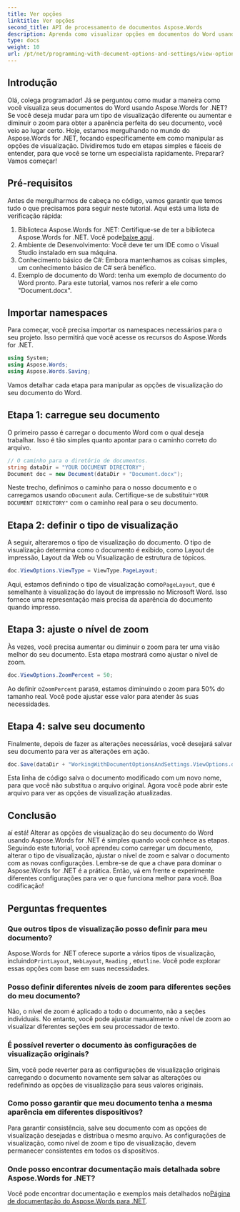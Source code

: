 ```yaml
---
title: Ver opções
linktitle: Ver opções
second_title: API de processamento de documentos Aspose.Words
description: Aprenda como visualizar opções em documentos do Word usando Aspose.Words for .NET. Este guia aborda a configuração de tipos de visualização, o ajuste dos níveis de zoom e o salvamento do documento.
type: docs
weight: 10
url: /pt/net/programming-with-document-options-and-settings/view-options/
---
```

## Introdução

Olá, colega programador! Já se perguntou como mudar a maneira como você visualiza seus documentos do Word usando Aspose.Words for .NET? Se você deseja mudar para um tipo de visualização diferente ou aumentar e diminuir o zoom para obter a aparência perfeita do seu documento, você veio ao lugar certo. Hoje, estamos mergulhando no mundo do Aspose.Words for .NET, focando especificamente em como manipular as opções de visualização. Dividiremos tudo em etapas simples e fáceis de entender, para que você se torne um especialista rapidamente. Preparar? Vamos começar!

## Pré-requisitos

Antes de mergulharmos de cabeça no código, vamos garantir que temos tudo o que precisamos para seguir neste tutorial. Aqui está uma lista de verificação rápida:

1.  Biblioteca Aspose.Words for .NET: Certifique-se de ter a biblioteca Aspose.Words for .NET. Você pode[baixe aqui](https://releases.aspose.com/words/net/).
2. Ambiente de Desenvolvimento: Você deve ter um IDE como o Visual Studio instalado em sua máquina.
3. Conhecimento básico de C#: Embora mantenhamos as coisas simples, um conhecimento básico de C# será benéfico.
4. Exemplo de documento do Word: tenha um exemplo de documento do Word pronto. Para este tutorial, vamos nos referir a ele como "Document.docx".

## Importar namespaces

Para começar, você precisa importar os namespaces necessários para o seu projeto. Isso permitirá que você acesse os recursos do Aspose.Words for .NET.

```csharp
using System;
using Aspose.Words;
using Aspose.Words.Saving;
```

Vamos detalhar cada etapa para manipular as opções de visualização do seu documento do Word.

## Etapa 1: carregue seu documento

O primeiro passo é carregar o documento Word com o qual deseja trabalhar. Isso é tão simples quanto apontar para o caminho correto do arquivo.

```csharp
// O caminho para o diretório de documentos.
string dataDir = "YOUR DOCUMENT DIRECTORY";
Document doc = new Document(dataDir + "Document.docx");
```

 Neste trecho, definimos o caminho para o nosso documento e o carregamos usando o`Document` aula. Certifique-se de substituir`"YOUR DOCUMENT DIRECTORY"` com o caminho real para o seu documento.

## Etapa 2: definir o tipo de visualização

A seguir, alteraremos o tipo de visualização do documento. O tipo de visualização determina como o documento é exibido, como Layout de impressão, Layout da Web ou Visualização de estrutura de tópicos.

```csharp
doc.ViewOptions.ViewType = ViewType.PageLayout;
```

 Aqui, estamos definindo o tipo de visualização como`PageLayout`, que é semelhante à visualização do layout de impressão no Microsoft Word. Isso fornece uma representação mais precisa da aparência do documento quando impresso.

## Etapa 3: ajuste o nível de zoom

Às vezes, você precisa aumentar ou diminuir o zoom para ter uma visão melhor do seu documento. Esta etapa mostrará como ajustar o nível de zoom.

```csharp
doc.ViewOptions.ZoomPercent = 50;
```

 Ao definir o`ZoomPercent` para`50`, estamos diminuindo o zoom para 50% do tamanho real. Você pode ajustar esse valor para atender às suas necessidades.

## Etapa 4: salve seu documento

Finalmente, depois de fazer as alterações necessárias, você desejará salvar seu documento para ver as alterações em ação.

```csharp
doc.Save(dataDir + "WorkingWithDocumentOptionsAndSettings.ViewOptions.docx");
```

Esta linha de código salva o documento modificado com um novo nome, para que você não substitua o arquivo original. Agora você pode abrir este arquivo para ver as opções de visualização atualizadas.

## Conclusão

aí está! Alterar as opções de visualização do seu documento do Word usando Aspose.Words for .NET é simples quando você conhece as etapas. Seguindo este tutorial, você aprendeu como carregar um documento, alterar o tipo de visualização, ajustar o nível de zoom e salvar o documento com as novas configurações. Lembre-se de que a chave para dominar o Aspose.Words for .NET é a prática. Então, vá em frente e experimente diferentes configurações para ver o que funciona melhor para você. Boa codificação!

## Perguntas frequentes

### Que outros tipos de visualização posso definir para meu documento?

 Aspose.Words for .NET oferece suporte a vários tipos de visualização, incluindo`PrintLayout`, `WebLayout`, `Reading` , e`Outline`. Você pode explorar essas opções com base em suas necessidades.

### Posso definir diferentes níveis de zoom para diferentes seções do meu documento?

Não, o nível de zoom é aplicado a todo o documento, não a seções individuais. No entanto, você pode ajustar manualmente o nível de zoom ao visualizar diferentes seções em seu processador de texto.

### É possível reverter o documento às configurações de visualização originais?

Sim, você pode reverter para as configurações de visualização originais carregando o documento novamente sem salvar as alterações ou redefinindo as opções de visualização para seus valores originais.

### Como posso garantir que meu documento tenha a mesma aparência em diferentes dispositivos?

Para garantir consistência, salve seu documento com as opções de visualização desejadas e distribua o mesmo arquivo. As configurações de visualização, como nível de zoom e tipo de visualização, devem permanecer consistentes em todos os dispositivos.

### Onde posso encontrar documentação mais detalhada sobre Aspose.Words for .NET?

 Você pode encontrar documentação e exemplos mais detalhados no[Página de documentação do Aspose.Words para .NET](https://reference.aspose.com/words/net/).